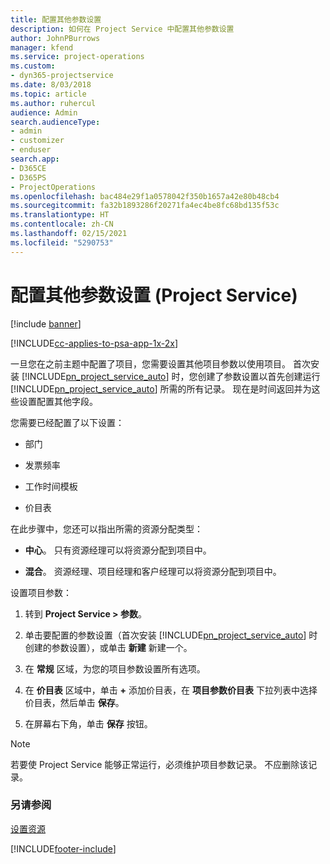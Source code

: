 ```yaml
---
title: 配置其他参数设置
description: 如何在 Project Service 中配置其他参数设置
author: JohnPBurrows
manager: kfend
ms.service: project-operations
ms.custom:
- dyn365-projectservice
ms.date: 8/03/2018
ms.topic: article
ms.author: ruhercul
audience: Admin
search.audienceType:
- admin
- customizer
- enduser
search.app:
- D365CE
- D365PS
- ProjectOperations
ms.openlocfilehash: bac484e29f1a0578042f350b1657a42e80b48cb4
ms.sourcegitcommit: fa32b1893286f20271fa4ec4be8fc68bd135f53c
ms.translationtype: HT
ms.contentlocale: zh-CN
ms.lasthandoff: 02/15/2021
ms.locfileid: "5290753"
---
```

# <a name="configure-additional-parameter-settings-project-service"></a>配置其他参数设置 (Project Service)

[!include [banner](../includes/psa-now-project-operations.md)]

[!INCLUDE[cc-applies-to-psa-app-1x-2x](../includes/cc-applies-to-psa-app-1x-2x.md)]

一旦您在之前主题中配置了项目，您需要设置其他项目参数以使用项目。 首次安装 [!INCLUDE[pn_project_service_auto](../includes/pn-project-service-auto.md)] 时，您创建了参数设置以首先创建运行 [!INCLUDE[pn_project_service_auto](../includes/pn-project-service-auto.md)] 所需的所有记录。 现在是时间返回并为这些设置配置其他字段。  
  
 您需要已经配置了以下设置：  
  
-   部门  
  
-   发票频率  
  
-   工作时间模板  
  
-   价目表  
 
在此步骤中，您还可以指出所需的资源分配类型：  
  
- **中心**。 只有资源经理可以将资源分配到项目中。  
  
- **混合**。 资源经理、项目经理和客户经理可以将资源分配到项目中。  
  
 
设置项目参数：  
  
1. 转到 **Project Service > 参数**。  
  
2. 单击要配置的参数设置（首次安装 [!INCLUDE[pn_project_service_auto](../includes/pn-project-service-auto.md)] 时创建的参数设置），或单击 **新建** 新建一个。  
  
3. 在 **常规** 区域，为您的项目参数设置所有选项。  
  
4. 在 **价目表** 区域中，单击 **+** 添加价目表，在 **项目参数价目表** 下拉列表中选择价目表，然后单击 **保存**。  
  
5. 在屏幕右下角，单击 **保存** 按钮。  

> [!NOTE]
> 若要使 Project Service 能够正常运行，必须维护项目参数记录。 不应删除该记录。

### <a name="see-also"></a>另请参阅  
 [设置资源](../psa/set-up-resources.md)


[!INCLUDE[footer-include](../includes/footer-banner.md)]